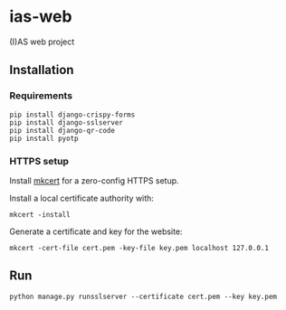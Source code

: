 # ias-web
(I)AS web project

## Installation

### Requirements
```
pip install django-crispy-forms
pip install django-sslserver
pip install django-qr-code
pip install pyotp
```

### HTTPS setup
Install [mkcert](https://github.com/FiloSottile/mkcert) for a zero-config HTTPS setup.

Install a local certificate authority with:
```
mkcert -install
```

Generate a certificate and key for the website:
```
mkcert -cert-file cert.pem -key-file key.pem localhost 127.0.0.1
```

## Run
```
python manage.py runsslserver --certificate cert.pem --key key.pem
```
